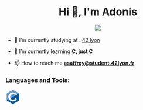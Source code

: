 <h1 align="center">Hi 👋, I'm Adonis</h1>
<p align="center"><img src="https://c.tenor.com/3NP3M9aViooAAAAi/duck-waddling.gif" width="500px"></p>

- 🔭 I’m currently studying at : [42 lyon](https://42lyon.fr/)

- 🌱 I’m currently learning **C, just C**

- 📫 How to reach me **asaffroy@student.42lyon.fr**

<h3 align="left">Languages and Tools:</h3>
<p align="left"> <a href="https://www.cprogramming.com/" target="_blank" rel="noreferrer"> <img src="https://raw.githubusercontent.com/devicons/devicon/master/icons/c/c-original.svg" alt="c" width="40" height="40"/> </a> </p>
